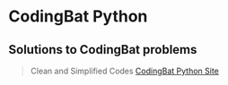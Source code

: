 # CodingBat Python
## Solutions to CodingBat problems
> Clean and Simplified Codes
[CodingBat Python Site](https://codingbat.com/python)
